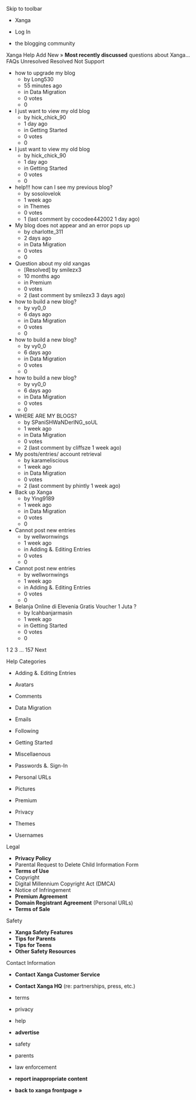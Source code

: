 Skip to toolbar

*   Xanga

*   Log In

*   the blogging community

Xanga Help Add New » **Most recently discussed** questions about Xanga… FAQs Unresolved Resolved Not Support

*   how to upgrade my blog
    *   by Long530
    *   55 minutes ago
    *   in Data Migration
    *   0 votes
    *   0
*   I just want to view my old blog
    *   by hick\_chick\_90
    *   1 day ago
    *   in Getting Started
    *   0 votes
    *   0
*   I just want to view my old blog
    *   by hick\_chick\_90
    *   1 day ago
    *   in Getting Started
    *   0 votes
    *   0
*   help!!! how can I see my previous blog?
    *   by sosolovelok
    *   1 week ago
    *   in Themes
    *   0 votes
    *   1 (last comment by cocodee442002 1 day ago)
*   My blog does not appear and an error pops up
    *   by charlotte\_311
    *   2 days ago
    *   in Data Migration
    *   0 votes
    *   0
*   Question about my old xangas
    *   \[Resolved\] by smilezx3
    *   10 months ago
    *   in Premium
    *   0 votes
    *   2 (last comment by smilezx3 3 days ago)
*   how to build a new blog?
    *   by vy0\_0
    *   6 days ago
    *   in Data Migration
    *   0 votes
    *   0
*   how to build a new blog?
    *   by vy0\_0
    *   6 days ago
    *   in Data Migration
    *   0 votes
    *   0
*   how to build a new blog?
    *   by vy0\_0
    *   6 days ago
    *   in Data Migration
    *   0 votes
    *   0
*   WHERE ARE MY BLOGS?
    *   by SPaniSHWaNDerING\_soUL
    *   1 week ago
    *   in Data Migration
    *   0 votes
    *   2 (last comment by cliffsze 1 week ago)
*   My posts/entries/ account retrieval
    *   by karameliscious
    *   1 week ago
    *   in Data Migration
    *   0 votes
    *   2 (last comment by phintly 1 week ago)
*   Back up Xanga
    *   by Ying9189
    *   1 week ago
    *   in Data Migration
    *   0 votes
    *   0
*   Cannot post new entries
    *   by wellwornwings
    *   1 week ago
    *   in Adding &. Editing Entries
    *   0 votes
    *   0
*   Cannot post new entries
    *   by wellwornwings
    *   1 week ago
    *   in Adding &. Editing Entries
    *   0 votes
    *   0
*   Belanja Online di Elevenia Gratis Voucher 1 Juta ?
    *   by Icahbanjarmasin
    *   1 week ago
    *   in Getting Started
    *   0 votes
    *   0

1 2 3 ... 157 Next

Help Categories

*   Adding &. Editing Entries
*   Avatars
*   Comments
*   Data Migration
*   Emails
*   Following
*   Getting Started
*   Miscellaenous

*   Passwords &. Sign-In
*   Personal URLs
*   Pictures
*   Premium
*   Privacy
*   Themes
*   Usernames

Legal

*   **Privacy Policy**
*   Parental Request to Delete Child Information Form
*   **Terms of Use**
*   Copyright
*   Digital Millennium Copyright Act (DMCA)
*   Notice of Infringement
*   **Premium Agreement**
*   **Domain Registrant Agreement** (Personal URLs)
*   **Terms of Sale**

Safety

*   **Xanga Safety Features**
*   **Tips for Parents**
*   **Tips for Teens**
*   **Other Safety Resources**

Contact Information

*   **Contact Xanga Customer Service**
*   **Contact Xanga HQ** (re: partnerships, press, etc.)

*   terms
*   privacy
*   help
*   **advertise**

*   safety
*   parents
*   law enforcement
*   **report inappropriate content**

*   **back to xanga frontpage »**